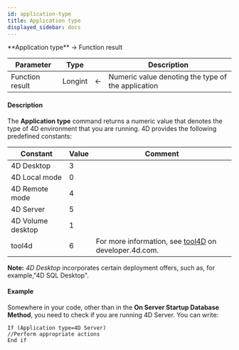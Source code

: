 ```yaml
---
id: application-type
title: Application type
displayed_sidebar: docs
---
```



<!-- REF #_command_.Application type.Syntax-->**Application type**  -> Function result<!-- END REF-->


<!-- REF #_command_.Application type.Params -->
|Parameter|Type||Description|
|---------|--- |:---:|------|
|Function result|Longint|<-|Numeric value denoting the type of the application|
<!-- END REF -->


#### Description




The **Application type** command returns a numeric value that denotes the type of 4D environment that you are running. 4D provides the following predefined constants:<br />

| Constant          | Value | Comment                                               |
|-------------------|-------|------------------|
| 4D Desktop        | 3     |                                              |
| 4D Local mode     | 0     |                                                       |
| 4D Remote mode    | 4     |                                                       |
| 4D Server         | 5     |                                                       |
| 4D Volume desktop | 1     |                                                       |
| tool4d            | 6     | For more information, see [tool4D](../Admin/cli/#tool4d) on developer.4d.com. |


**Note:** *4D Desktop* incorporates certain deployment offers, such as, for example,"4D SQL Desktop".


#### Example


Somewhere in your code, other than in the **On Server Startup Database Method**, you need to check if you are running 4D Server. You can write:


```4d
If (Application type=4D Server)
//Perform appropriate actions
End if
```



